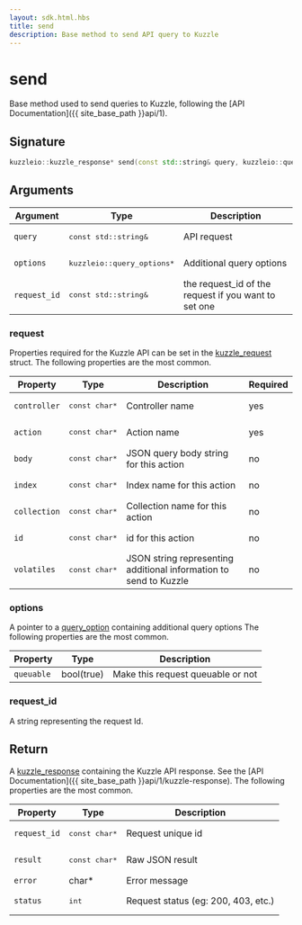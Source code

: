 ```yaml
---
layout: sdk.html.hbs
title: send
description: Base method to send API query to Kuzzle
---
```


# send

Base method used to send queries to Kuzzle, following the [API Documentation]({{ site_base_path }}api/1).

## Signature

```cpp
kuzzleio::kuzzle_response* send(const std::string& query, kuzzleio::query_options *options, const std::string& request_id);
```

## Arguments

| Argument  | Type             | Description
| --------- | ---------------- | ------------------------
| `query` | <pre>const std::string&</pre> | API request
| `options` | <pre>kuzzleio::query_options*</pre>  | Additional query options
| `request_id` | <pre>const std::string&</pre> | the request_id of the request if you want to set one

### **request**

Properties required for the Kuzzle API can be set in the [kuzzle_request](https://github.com/kuzzleio/sdk-go/blob/1.x/internal/wrappers/headers/kuzzlesdk.h#L51) struct.
The following properties are the most common.

| Property     | Type         | Description                                                        | Required |
| ------------ | ------------ | ------------------------------------------------------------------ | -------- |
| `controller` | <pre>const char*</pre> | Controller name                                                    | yes      |
| `action`     | <pre>const char*</pre> | Action name                                                        | yes      |
| `body`       | <pre>const char*</pre> | JSON query body string for this action                             | no       |
| `index`      | <pre>const char*</pre> | Index name for this action                                         | no       |
| `collection` | <pre>const char*</pre> | Collection name for this action                                    | no       |
| `id`         | <pre>const char*</pre> | id for this action                                                 | no       |
| `volatiles`  | <pre>const char*</pre> | JSON string representing additional information to send to Kuzzle | no       |

### **options**

A pointer to a [query_option](https://github.com/kuzzleio/sdk-go/blob/1.x/internal/wrappers/headers/kuzzlesdk.h#L169) containing additional query options
The following properties are the most common.

| Property   | Type    | Description                       |
| ---------- | ------- | --------------------------------- |
| `queuable` | bool(true) | Make this request queuable or not |

### **request_id**

A string representing the request Id.

## Return

A [kuzzle_response](https://github.com/kuzzleio/sdk-go/blob/1.x/internal/wrappers/headers/kuzzlesdk.h#L445) containing the Kuzzle API response. See the [API Documentation]({{ site_base_path }}api/1/kuzzle-response).
The following properties are the most common.

| Property     | Type   | Description                         |
| ------------ | ------ | ----------------------------------- |
| `request_id` | <pre>const char*</pre>| Request unique id                   |
| `result`     | <pre>const char*</pre> | Raw JSON result                     |
| `error`      | char\* | Error message                       |
| `status`     | <pre>int</pre>    | Request status (eg: 200, 403, etc.) |
